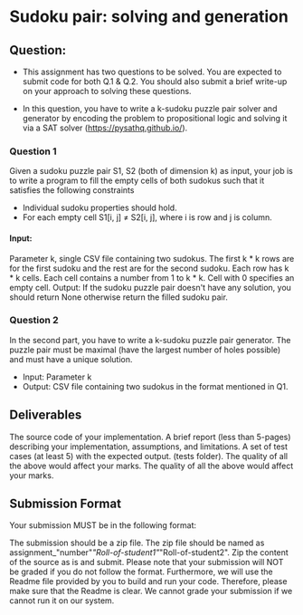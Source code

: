 # Sudoku pair: solving and generation
## Question:
* This assignment has two questions to be solved. You are expected to submit code for both Q.1 & Q.2. 
You should also submit a brief write-up on your approach to solving these questions.

* In this question, you have to write a k-sudoku puzzle pair solver and generator by encoding the problem to propositional logic and solving it via a SAT solver (https://pysathq.github.io/). 

### Question 1 

Given a sudoku puzzle pair S1, S2 (both of dimension k) as input, your job is to write a program to fill the empty cells of both sudokus such that it satisfies the following constraints
* Individual sudoku properties should hold.
* For each empty cell S1[i, j] ≠ S2[i, j], where i is row and j is column.

#### Input: 
Parameter k, single CSV file containing two sudokus. The first k * k rows are for the first sudoku and the rest are for the second sudoku. Each row has k * k cells. Each cell contains a number from 1 to k * k. Cell with 0 specifies an empty cell.
Output: If the sudoku puzzle pair doesn't have any solution, you should return None otherwise return the filled sudoku pair.

### Question 2
In the second part, you have to write a k-sudoku puzzle pair generator. The puzzle pair must be maximal (have the largest number of holes possible) and must have a unique solution. 
* Input: Parameter k
* Output: CSV file containing two sudokus in the format mentioned in Q1.

## Deliverables
The source code of your implementation. 
A brief report (less than 5-pages) describing your implementation, assumptions, and limitations.
A set of test cases (at least 5) with the expected output. (tests folder).
The quality of all the above would affect your marks. The quality of all the above would affect your marks.

## Submission Format
Your submission MUST be in the following format:

The submission should be a zip file.
The zip file should be named as assignment_"number"_"Roll-of-student1"_"Roll-of-student2".
Zip the content of the source as is and submit. 
Please note that your submission will NOT be graded if you do not follow the format. Furthermore, we will use the Readme file provided by you to build and run your code. Therefore, please make sure that the Readme is clear. We cannot grade your submission if we cannot run it on our system.

